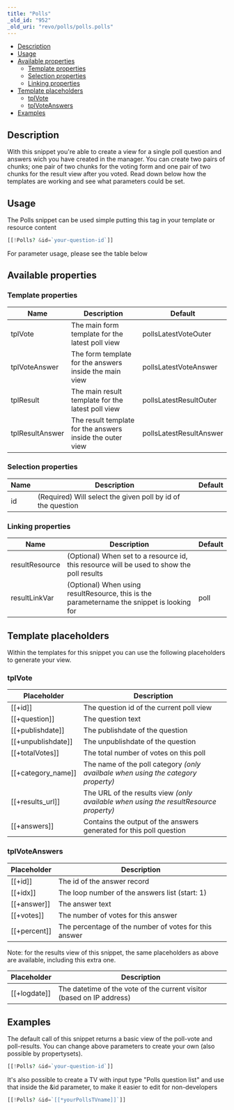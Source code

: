 ```yaml
---
title: "Polls"
_old_id: "952"
_old_uri: "revo/polls/polls.polls"
---
```


- [Description](#Polls.Polls-Description)
- [Usage](#Polls.Polls-Usage)
- [Available properties](#Polls.Polls-Availableproperties)
  - [Template properties](#Polls.Polls-Templateproperties)
  - [Selection properties](#Polls.Polls-Selectionproperties)
  - [Linking properties](#Polls.Polls-Linkingproperties)
- [Template placeholders](#Polls.Polls-Templateplaceholders)
  - [tplVote](#Polls.Polls-tplVote)
  - [tplVoteAnswers](#Polls.Polls-tplVoteAnswers)
- [Examples](#Polls.Polls-Examples)



## Description

With this snippet you're able to create a view for a single poll question and answers wich you have created in the manager. You can create two pairs of chunks; one pair of two chunks for the voting form and one pair of two chunks for the result view after you voted. Read down below how the templates are working and see what parameters could be set.

## Usage

The Polls snippet can be used simple putting this tag in your template or resource content

``` php 
[[!Polls? &id=`your-question-id`]]
```

For parameter usage, please see the table below

## Available properties

### Template properties

| Name | Description | Default |
|------|-------------|---------|
| tplVote | The main form template for the latest poll view | pollsLatestVoteOuter |
| tplVoteAnswer | The form template for the answers inside the main view | pollsLatestVoteAnswer |
| tplResult | The main result template for the latest poll view | pollsLatestResultOuter |
| tplResultAnswer | The result template for the answers inside the outer view | pollsLatestResultAnswer |

### Selection properties

| Name | Description | Default |
|------|-------------|---------|
| id | (Required) Will select the given poll by id of the question |  |

### Linking properties

| Name | Description | Default |
|------|-------------|---------|
| resultResource | (Optional) When set to a resource id, this resource will be used to show the poll results |  |
| resultLinkVar | (Optional) When using resultResource, this is the parametername the snippet is looking for | poll |

## Template placeholders

Within the templates for this snippet you can use the following placeholders to generate your view.

### tplVote

| Placeholder | Description |
|-------------|-------------|
| \[\[+id\]\] | The question id of the current poll view |
| \[\[+question\]\] | The question text |
| \[\[+publishdate\]\] | The publishdate of the question |
| \[\[+unpublishdate\]\] | The unpublishdate of the question |
| \[\[+totalVotes\]\] | The total number of votes on this poll |
| \[\[+category\_name\]\] | The name of the poll category _(only availbale when using the category property)_ |
| \[\[+results\_url\]\] | The URL of the results view _(only available when using the resultResource property)_ |
| \[\[+answers\]\] | Contains the output of the answers generated for this poll question |

### tplVoteAnswers

| Placeholder | Description |
|-------------|-------------|
| \[\[+id\]\] | The id of the answer record |
| \[\[+idx\]\] | The loop number of the answers list (start: 1) |
| \[\[+answer\]\] | The answer text |
| \[\[+votes\]\] | The number of votes for this answer |
| \[\[+percent\]\] | The percentage of the number of votes for this answer |

Note: for the results view of this snippet, the same placeholders as above are available, including this extra one.

| Placeholder | Description |
|-------------|-------------|
| \[\[+logdate\]\] | The datetime of the vote of the current visitor (based on IP address) |

## Examples

The default call of this snippet returns a basic view of the poll-vote and poll-results. You can change above parameters to create your own (also possible by propertysets).

``` php 
[[!Polls? &id=`your-question-id`]]
```

It's also possible to create a TV with input type "Polls question list" and use that inside the &id parameter, to make it easier to edit for non-developers

``` php 
[[!Polls? &id=`[[*yourPollsTVname]]`]]
```